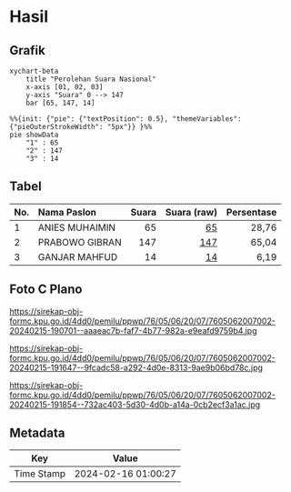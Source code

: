 # Hasil

## Grafik

```mermaid
xychart-beta
    title "Perolehan Suara Nasional"
    x-axis [01, 02, 03]
    y-axis "Suara" 0 --> 147
    bar [65, 147, 14]
```

```mermaid
%%{init: {"pie": {"textPosition": 0.5}, "themeVariables": {"pieOuterStrokeWidth": "5px"}} }%%
pie showData
    "1" : 65
    "2" : 147
    "3" : 14
```

## Tabel

| No. | Nama Paslon    | Suara | Suara (raw) | Persentase |
|:--- |:-------------- | -----:| -----------:| ----------:|
| 1   | ANIES MUHAIMIN | 65    | [65][p-1]   | 28,76      |
| 2   | PRABOWO GIBRAN | 147   | [147][p-2]  | 65,04      |
| 3   | GANJAR MAHFUD  | 14    | [14][p-3]   | 6,19       |


[p-1]: https://github.com/gigit-pemilu/pemilu-2024/blob/main/pilpres/hitung-suara/sub/76-sulawesi-barat/sub/05-majene/sub/06-tammerodo-sendana/sub/2007-awo/sub/002-tps/sub/paslon-1.txt
[p-2]: https://github.com/gigit-pemilu/pemilu-2024/blob/main/pilpres/hitung-suara/sub/76-sulawesi-barat/sub/05-majene/sub/06-tammerodo-sendana/sub/2007-awo/sub/002-tps/sub/paslon-2.txt
[p-3]: https://github.com/gigit-pemilu/pemilu-2024/blob/main/pilpres/hitung-suara/sub/76-sulawesi-barat/sub/05-majene/sub/06-tammerodo-sendana/sub/2007-awo/sub/002-tps/sub/paslon-3.txt

## Foto C Plano

https://sirekap-obj-formc.kpu.go.id/4dd0/pemilu/ppwp/76/05/06/20/07/7605062007002-20240215-190701--aaaeac7b-faf7-4b77-982a-e9eafd9759b4.jpg

https://sirekap-obj-formc.kpu.go.id/4dd0/pemilu/ppwp/76/05/06/20/07/7605062007002-20240215-191647--9fcadc58-a292-4d0e-8313-9ae9b06bd78c.jpg

https://sirekap-obj-formc.kpu.go.id/4dd0/pemilu/ppwp/76/05/06/20/07/7605062007002-20240215-191854--732ac403-5d30-4d0b-a14a-0cb2ecf3a1ac.jpg


## Metadata

| Key        | Value               |
| ---------- | ------------------- |
| Time Stamp | 2024-02-16 01:00:27 |



